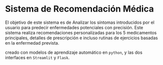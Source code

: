 # Sistema de Recomendación Médica

El objetivo de este sistema  es de Analizar los síntomas introducidos por el usuario para predecir enfermedades potenciales con precisión. Este sistema  realiza recomendaciones personalizadas para los 5 medicamentos principales, detalles de prescripción e incluso rutinas de ejercicios basadas en la enfermedad prevista.

creado con modelos de aprendizaje automático en `python`, y  las dos  interfaces en `Streamlit` y `Flask`.



